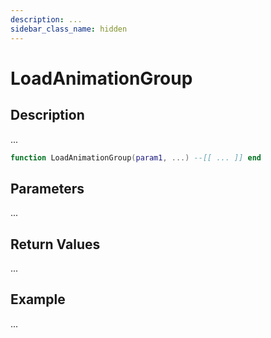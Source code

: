 ```yaml
---
description: ...
sidebar_class_name: hidden
---
```


# LoadAnimationGroup

## Description

...

```lua
function LoadAnimationGroup(param1, ...) --[[ ... ]] end
```

## Parameters

...

## Return Values

...

## Example

...

